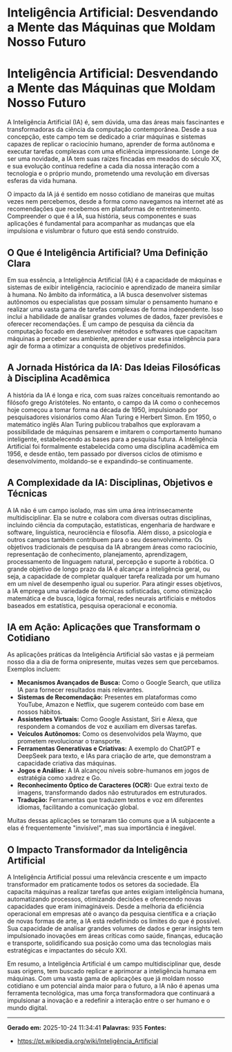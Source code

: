 # Inteligência Artificial: Desvendando a Mente das Máquinas que Moldam Nosso Futuro

# Inteligência Artificial: Desvendando a Mente das Máquinas que Moldam Nosso Futuro

A Inteligência Artificial (IA) é, sem dúvida, uma das áreas mais fascinantes e transformadoras da ciência da computação contemporânea. Desde a sua concepção, este campo tem se dedicado a criar máquinas e sistemas capazes de replicar o raciocínio humano, aprender de forma autônoma e executar tarefas complexas com uma eficiência impressionante. Longe de ser uma novidade, a IA tem suas raízes fincadas em meados do século XX, e sua evolução contínua redefine a cada dia nossa interação com a tecnologia e o próprio mundo, prometendo uma revolução em diversas esferas da vida humana.

O impacto da IA já é sentido em nosso cotidiano de maneiras que muitas vezes nem percebemos, desde a forma como navegamos na internet até as recomendações que recebemos em plataformas de entretenimento. Compreender o que é a IA, sua história, seus componentes e suas aplicações é fundamental para acompanhar as mudanças que ela impulsiona e vislumbrar o futuro que está sendo construído.

## O Que é Inteligência Artificial? Uma Definição Clara

Em sua essência, a Inteligência Artificial (IA) é a capacidade de máquinas e sistemas de exibir inteligência, raciocínio e aprendizado de maneira similar à humana. No âmbito da informática, a IA busca desenvolver sistemas autônomos ou especialistas que possam simular o pensamento humano e realizar uma vasta gama de tarefas complexas de forma independente. Isso inclui a habilidade de analisar grandes volumes de dados, fazer previsões e oferecer recomendações. É um campo de pesquisa da ciência da computação focado em desenvolver métodos e softwares que capacitam máquinas a perceber seu ambiente, aprender e usar essa inteligência para agir de forma a otimizar a conquista de objetivos predefinidos.

## A Jornada Histórica da IA: Das Ideias Filosóficas à Disciplina Acadêmica

A história da IA é longa e rica, com suas raízes conceituais remontando ao filósofo grego Aristóteles. No entanto, o campo da IA como o conhecemos hoje começou a tomar forma na década de 1950, impulsionado por pesquisadores visionários como Alan Turing e Herbert Simon. Em 1950, o matemático inglês Alan Turing publicou trabalhos que exploravam a possibilidade de máquinas pensarem e imitarem o comportamento humano inteligente, estabelecendo as bases para a pesquisa futura. A Inteligência Artificial foi formalmente estabelecida como uma disciplina acadêmica em 1956, e desde então, tem passado por diversos ciclos de otimismo e desenvolvimento, moldando-se e expandindo-se continuamente.

## A Complexidade da IA: Disciplinas, Objetivos e Técnicas

A IA não é um campo isolado, mas sim uma área intrinsecamente multidisciplinar. Ela se nutre e colabora com diversas outras disciplinas, incluindo ciência da computação, estatísticas, engenharia de hardware e software, linguística, neurociência e filosofia. Além disso, a psicologia e outros campos também contribuem para o seu desenvolvimento. Os objetivos tradicionais de pesquisa da IA abrangem áreas como raciocínio, representação de conhecimento, planejamento, aprendizagem, processamento de linguagem natural, percepção e suporte à robótica. O grande objetivo de longo prazo da IA é alcançar a inteligência geral, ou seja, a capacidade de completar qualquer tarefa realizada por um humano em um nível de desempenho igual ou superior. Para atingir esses objetivos, a IA emprega uma variedade de técnicas sofisticadas, como otimização matemática e de busca, lógica formal, redes neurais artificiais e métodos baseados em estatística, pesquisa operacional e economia.

## IA em Ação: Aplicações que Transformam o Cotidiano

As aplicações práticas da Inteligência Artificial são vastas e já permeiam nosso dia a dia de forma onipresente, muitas vezes sem que percebamos. Exemplos incluem:

*   **Mecanismos Avançados de Busca:** Como o Google Search, que utiliza IA para fornecer resultados mais relevantes.
*   **Sistemas de Recomendação:** Presentes em plataformas como YouTube, Amazon e Netflix, que sugerem conteúdo com base em nossos hábitos.
*   **Assistentes Virtuais:** Como Google Assistant, Siri e Alexa, que respondem a comandos de voz e auxiliam em diversas tarefas.
*   **Veículos Autônomos:** Como os desenvolvidos pela Waymo, que prometem revolucionar o transporte.
*   **Ferramentas Generativas e Criativas:** A exemplo do ChatGPT e DeepSeek para texto, e IAs para criação de arte, que demonstram a capacidade criativa das máquinas.
*   **Jogos e Análise:** A IA alcançou níveis sobre-humanos em jogos de estratégia como xadrez e Go.
*   **Reconhecimento Óptico de Caracteres (OCR):** Que extrai texto de imagens, transformando dados não estruturados em estruturados.
*   **Tradução:** Ferramentas que traduzem textos e voz em diferentes idiomas, facilitando a comunicação global.

Muitas dessas aplicações se tornaram tão comuns que a IA subjacente a elas é frequentemente "invisível", mas sua importância é inegável.

## O Impacto Transformador da Inteligência Artificial

A Inteligência Artificial possui uma relevância crescente e um impacto transformador em praticamente todos os setores da sociedade. Ela capacita máquinas a realizar tarefas que antes exigiam inteligência humana, automatizando processos, otimizando decisões e oferecendo novas capacidades que eram inimagináveis. Desde a melhoria da eficiência operacional em empresas até o avanço da pesquisa científica e a criação de novas formas de arte, a IA está redefinindo os limites do que é possível. Sua capacidade de analisar grandes volumes de dados e gerar insights tem impulsionado inovações em áreas críticas como saúde, finanças, educação e transporte, solidificando sua posição como uma das tecnologias mais estratégicas e impactantes do século XXI.

Em resumo, a Inteligência Artificial é um campo multidisciplinar que, desde suas origens, tem buscado replicar e aprimorar a inteligência humana em máquinas. Com uma vasta gama de aplicações que já moldam nosso cotidiano e um potencial ainda maior para o futuro, a IA não é apenas uma ferramenta tecnológica, mas uma força transformadora que continuará a impulsionar a inovação e a redefinir a interação entre o ser humano e o mundo digital.

---
**Gerado em:** 2025-10-24 11:34:41
**Palavras:** 935
**Fontes:**
- https://pt.wikipedia.org/wiki/Inteligência_Artificial
